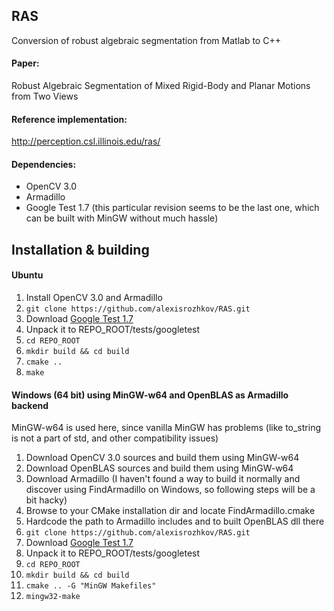 ## RAS  
Conversion of robust algebraic segmentation from Matlab to C++  
  
#### Paper:  
Robust Algebraic Segmentation of Mixed Rigid-Body and Planar Motions from Two Views  
  
#### Reference implementation:  
http://perception.csl.illinois.edu/ras/  
  
#### Dependencies:  
 - OpenCV 3.0  
 - Armadillo  
 - Google Test 1.7 (this particular revision seems to be the last one, which can be built with MinGW without much hassle)  
  
  
## Installation & building  
  
#### Ubuntu
1. Install OpenCV 3.0 and Armadillo  
2. `git clone https://github.com/alexisrozhkov/RAS.git`  
3. Download [Google Test 1.7](https://github.com/google/googletest/releases/tag/release-1.7.0)  
4. Unpack it to REPO_ROOT/tests/googletest  
5. `cd REPO_ROOT`  
6. `mkdir build && cd build`  
7. `cmake ..`  
8. `make`   
  
#### Windows (64 bit) using MinGW-w64 and OpenBLAS as Armadillo backend  
MinGW-w64 is used here, since vanilla MinGW has problems (like to_string is not a part of std, and other compatibility issues)  
  
1. Download OpenCV 3.0 sources and build them using MinGW-w64  
2. Download OpenBLAS sources and build them using MinGW-w64  
3. Download Armadillo (I haven't found a way to build it normally and discover using FindArmadillo on Windows, so following steps will be a bit hacky)  
  1. Browse to your CMake installation dir and locate FindArmadillo.cmake  
  2. Hardcode the path to Armadillo includes and to built OpenBLAS dll there  
4. `git clone https://github.com/alexisrozhkov/RAS.git`  
5. Download [Google Test 1.7](https://github.com/google/googletest/releases/tag/release-1.7.0)  
6. Unpack it to REPO_ROOT/tests/googletest  
7. `cd REPO_ROOT`  
8. `mkdir build && cd build`  
9. `cmake .. -G "MinGW Makefiles"`  
10. `mingw32-make`  
